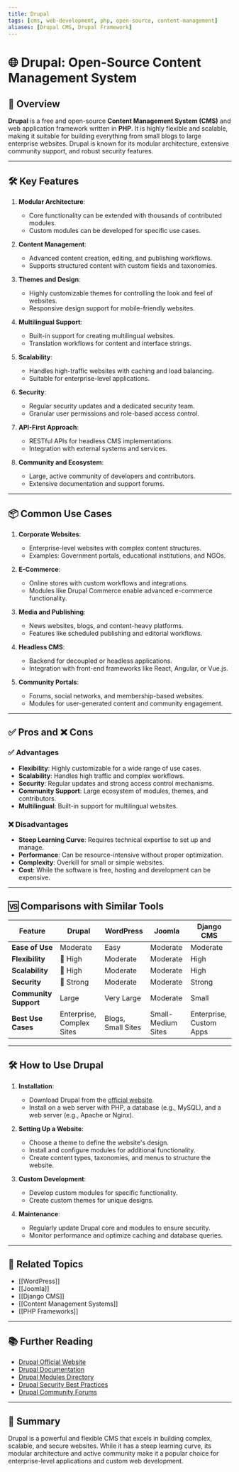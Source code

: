 ```yaml
---
title: Drupal
tags: [cms, web-development, php, open-source, content-management]
aliases: [Drupal CMS, Drupal Framework]
---
```


# 🌐 Drupal: Open-Source Content Management System

## 🧭 Overview

**Drupal** is a free and open-source **Content Management System (CMS)** and web application framework written in **PHP**. It is highly flexible and scalable, making it suitable for building everything from small blogs to large enterprise websites. Drupal is known for its modular architecture, extensive community support, and robust security features.

---

## 🛠️ Key Features

1. **Modular Architecture**:
   - Core functionality can be extended with thousands of contributed modules.
   - Custom modules can be developed for specific use cases.

2. **Content Management**:
   - Advanced content creation, editing, and publishing workflows.
   - Supports structured content with custom fields and taxonomies.

3. **Themes and Design**:
   - Highly customizable themes for controlling the look and feel of websites.
   - Responsive design support for mobile-friendly websites.

4. **Multilingual Support**:
   - Built-in support for creating multilingual websites.
   - Translation workflows for content and interface strings.

5. **Scalability**:
   - Handles high-traffic websites with caching and load balancing.
   - Suitable for enterprise-level applications.

6. **Security**:
   - Regular security updates and a dedicated security team.
   - Granular user permissions and role-based access control.

7. **API-First Approach**:
   - RESTful APIs for headless CMS implementations.
   - Integration with external systems and services.

8. **Community and Ecosystem**:
   - Large, active community of developers and contributors.
   - Extensive documentation and support forums.

---

## 📦 Common Use Cases

1. **Corporate Websites**:
   - Enterprise-level websites with complex content structures.
   - Examples: Government portals, educational institutions, and NGOs.

2. **E-Commerce**:
   - Online stores with custom workflows and integrations.
   - Modules like Drupal Commerce enable advanced e-commerce functionality.

3. **Media and Publishing**:
   - News websites, blogs, and content-heavy platforms.
   - Features like scheduled publishing and editorial workflows.

4. **Headless CMS**:
   - Backend for decoupled or headless applications.
   - Integration with front-end frameworks like React, Angular, or Vue.js.

5. **Community Portals**:
   - Forums, social networks, and membership-based websites.
   - Modules for user-generated content and community engagement.

---

## ✅ Pros and ❌ Cons

### ✅ Advantages
- **Flexibility**: Highly customizable for a wide range of use cases.
- **Scalability**: Handles high traffic and complex workflows.
- **Security**: Regular updates and strong access control mechanisms.
- **Community Support**: Large ecosystem of modules, themes, and contributors.
- **Multilingual**: Built-in support for multilingual websites.

### ❌ Disadvantages
- **Steep Learning Curve**: Requires technical expertise to set up and manage.
- **Performance**: Can be resource-intensive without proper optimization.
- **Complexity**: Overkill for small or simple websites.
- **Cost**: While the software is free, hosting and development can be expensive.

---

## 🆚 Comparisons with Similar Tools

| Feature                | Drupal           | WordPress        | Joomla           | Django CMS       |
|------------------------|------------------|------------------|------------------|------------------|
| **Ease of Use**        | Moderate         | Easy             | Moderate         | Moderate         |
| **Flexibility**        | 🌟 High          | Moderate         | Moderate         | High             |
| **Scalability**        | 🌟 High          | Moderate         | Moderate         | High             |
| **Security**           | 🌟 Strong        | Moderate         | Moderate         | Strong           |
| **Community Support**  | Large            | Very Large       | Moderate         | Small            |
| **Best Use Cases**     | Enterprise, Complex Sites | Blogs, Small Sites | Small-Medium Sites | Enterprise, Custom Apps |

---

## 🛠️ How to Use Drupal

1. **Installation**:
   - Download Drupal from the [official website](https://www.drupal.org/).
   - Install on a web server with PHP, a database (e.g., MySQL), and a web server (e.g., Apache or Nginx).

2. **Setting Up a Website**:
   - Choose a theme to define the website's design.
   - Install and configure modules for additional functionality.
   - Create content types, taxonomies, and menus to structure the website.

3. **Custom Development**:
   - Develop custom modules for specific functionality.
   - Create custom themes for unique designs.

4. **Maintenance**:
   - Regularly update Drupal core and modules to ensure security.
   - Monitor performance and optimize caching and database queries.

---

## 🔗 Related Topics

- [[WordPress]]
- [[Joomla]]
- [[Django CMS]]
- [[Content Management Systems]]
- [[PHP Frameworks]]

---

## 📚 Further Reading

- [Drupal Official Website](https://www.drupal.org/)
- [Drupal Documentation](https://www.drupal.org/docs)
- [Drupal Modules Directory](https://www.drupal.org/project/project_module)
- [Drupal Security Best Practices](https://www.drupal.org/docs/security)
- [Drupal Community Forums](https://www.drupal.org/community)

---

## 🧠 Summary

Drupal is a powerful and flexible CMS that excels in building complex, scalable, and secure websites. While it has a steep learning curve, its modular architecture and active community make it a popular choice for enterprise-level applications and custom web development.
